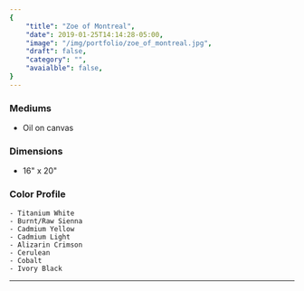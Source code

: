 ```yaml
---
{
    "title": "Zoe of Montreal",
    "date": 2019-01-25T14:14:28-05:00,
    "image": "/img/portfolio/zoe_of_montreal.jpg",
    "draft": false,
    "category": "",
    "avaialble": false,
}
---
```


### Mediums
- Oil on canvas

### Dimensions
- 16" x 20"

### Color Profile
    - Titanium White
    - Burnt/Raw Sienna
    - Cadmium Yellow
    - Cadmium Light
    - Alizarin Crimson
    - Cerulean 
    - Cobalt 
    - Ivory Black


---